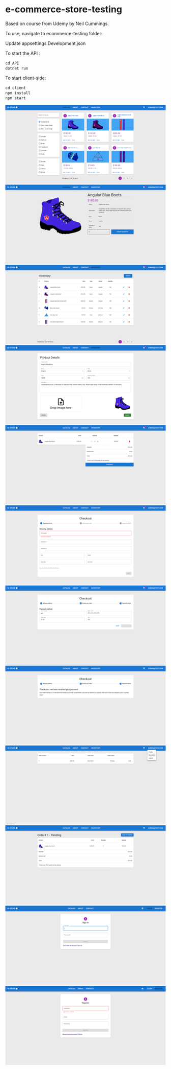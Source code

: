 # e-commerce-store-testing

Based on course from Udemy by Neil Cummings.

To use, navigate to ecommerce-testing folder:

Update appsettings.Development.json

To start the API : 
```
cd API
dotnet run
```

To start client-side:
```
cd client
npm install
npm start
```

![screenshot](Screenshots/ss1.png)
![screenshot](Screenshots/ss2.png)
![screenshot](Screenshots/ss3.png)
![screenshot](Screenshots/ss4.png)
![screenshot](Screenshots/ss5.png)
![screenshot](Screenshots/ss6.png)
![screenshot](Screenshots/ss7.png)
![screenshot](Screenshots/ss8.png)
![screenshot](Screenshots/ss9.png)
![screenshot](Screenshots/ss10.png)
![screenshot](Screenshots/ss11.png)
![screenshot](Screenshots/ss12.png)




